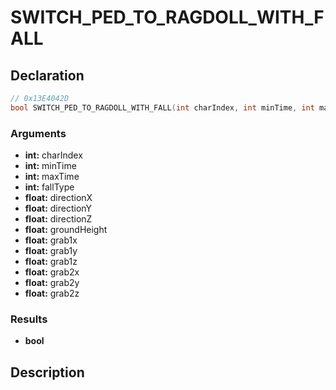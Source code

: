 # SWITCH_PED_TO_RAGDOLL_WITH_FALL

## Declaration
```cpp
// 0x13E4042D
bool SWITCH_PED_TO_RAGDOLL_WITH_FALL(int charIndex, int minTime, int maxTime, int fallType, float directionX, float directionY, float directionZ, float groundHeight, float grab1x, float grab1y, float grab1z, float grab2x, float grab2y, float grab2z);
```

### Arguments
- **int:** charIndex
- **int:** minTime
- **int:** maxTime
- **int:** fallType
- **float:** directionX
- **float:** directionY
- **float:** directionZ
- **float:** groundHeight
- **float:** grab1x
- **float:** grab1y
- **float:** grab1z
- **float:** grab2x
- **float:** grab2y
- **float:** grab2z

### Results
- **bool**

## Description
